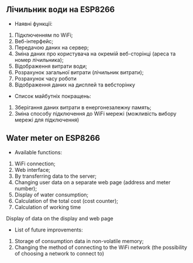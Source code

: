 ## Лічильник води на ESP8266

 * Наявні функції:

  1. Підключенням по WiFi;
  2. Веб-інтерфейс;
  3. Передачою даних на сервер;
  4. Зміна даних про користувача на окремій веб-сторінці (ареса та номер лічильника);
  5. Відображення витрати води;
  6. Розрахунок загальної витрати (лічильник витрати);
  7. Розрахунок часу роботи
  8. Відображення даних на дисплей та вебсторінку
     
 * Список майбутніх покращень:

  1. Зберігання даних витрати в енергонезалежну память;
  2. Зміна способу підключення до WiFi мережі (можливість вибору мережі для підключення)


## Water meter on ESP8266

 * Available functions:

  1. WiFi connection;
  2. Web interface;
  3. By transferring data to the server;
  4. Changing user data on a separate web page (address and meter number);
  5. Display of water consumption;
  6. Calculation of the total cost (cost counter);
  7. Calculation of working time
    
Display of data on the display and web page

 * List of future improvements:

  1. Storage of consumption data in non-volatile memory;
  2. Changing the method of connecting to the WiFi network (the possibility of choosing a network to connect to)

